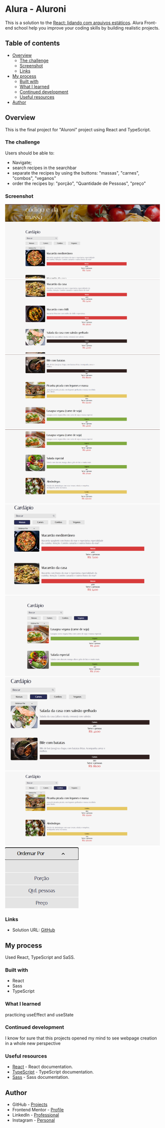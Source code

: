 # Alura - Aluroni
 
This is a solution to the [React: lidando com arquivos estáticos](https://cursos.alura.com.br/course/react-arquivos-estaticos). Alura Front-end school help you improve your coding skills by building realistic projects.  

## Table of contents

- [Overview](#overview)
  - [The challenge](#the-challenge)
  - [Screenshot](#screenshot)
  - [Links](#links)
- [My process](#my-process)
  - [Built with](#built-with)
  - [What I learned](#what-i-learned)
  - [Continued development](#continued-development)
  - [Useful resources](#useful-resources)
- [Author](#author)

## Overview

This is the final project for "Aluroni" project using React and TypeScript.

### The challenge

Users should be able to:

- Navigate;
- search recipes in the searchbar
- separate the recipes by using the buttons: "massas", "carnes", "combos", "veganos"
- order the recipes by: "porção", "Quantidade de Pessoas", "preço"

### Screenshot
![print](./aluroni/src/assets/screenshots/page1.png)
![print](./aluroni/src/assets/screenshots/page2.png)
![print](./aluroni/src/assets/screenshots/page3.png)
![print](./aluroni/src/assets/screenshots/page4.png)
![print](./aluroni/src/assets/screenshots/pasta.png)
![print](./aluroni/src/assets/screenshots/vegans.png)
![print](./aluroni/src/assets/screenshots/meats.png)
![print](./aluroni/src/assets/screenshots/combo.png)
![print](./aluroni/src/assets/screenshots/burger_pick.png)


### Links

- Solution URL: [GitHub](https://github.com/ViniCellist/Alura-Aluroni)

## My process

Used React, TypeScript and SaSS.

### Built with

- React
- Sass
- TypeScript

### What I learned

practicing useEffect and useState

### Continued development

I know for sure that this projects opened my mind to see webpage creation in a whole new perspective

### Useful resources

- [React](https://react.dev/learn) - React documentation.
- [TypeScript](https://www.typescriptlang.org/docs/handbook/typescript-in-5-minutes.html) - TypeScript documentation.
- [Sass](https://sass-lang.com/documentation/) - Sass documentation.

## Author

- GitHub - [Projects](https://github.com/ViniCellist)
- Frontend Mentor - [Profile](https://www.frontendmentor.io/profile/ViniCellist)
- LinkedIn - [Professional](https://www.linkedin.com/in/viniciussouzaduarte/)
- Instagram - [Personal](https://www.instagram.com/vinicius_duartesd/)